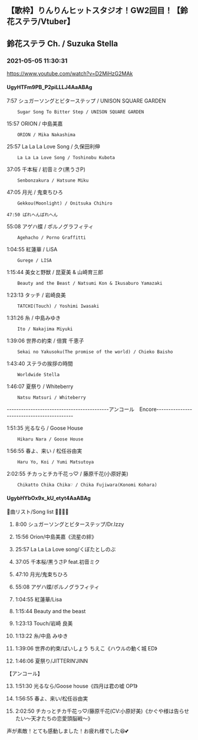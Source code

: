 ## 【歌枠】りんりんヒットスタジオ！GW2回目！【鈴花ステラ/Vtuber】
## 鈴花ステラ Ch. / Suzuka Stella
### 2021-05-05 11:30:31
https://www.youtube.com/watch?v=D2MiHzG2MAk
#### UgyHTFm9PB_P2piLLLJ4AaABAg
7:57	シュガーソングとビターステップ / UNISON SQUARE GARDEN

		Sugar Song To Bitter Step / UNISON SQUARE GARDEN



15:57	ORION / 中島美嘉

		ORION / Mika Nakashima



25:57	La La La Love Song / 久保田利伸

		La La La Love Song / Toshinobu Kubota



37:05	千本桜 / 初音ミク(黒うさP)

		Senbonzakura / Hatsune Miku



47:05	月光 / 鬼束ちひろ

		Gekkou(Moonlight) / Onitsuka Chihiro

   	47:50 ばれへんばれへん



55:08	アゲハ蝶 / ポルノグラフィティ

		Agehacho / Porno Graffitti



1:04:55	紅蓮華 / LiSA

		Gurege / LISA



1:15:44	美女と野獣 / 昆夏美 & 山崎育三郎

		Beauty and the Beast / Natsumi Kon & Ikusaburo Yamazaki



1:23:13	タッチ / 岩崎良美

		TATCHI(Touch) / Yoshimi Iwasaki



1:31:26	糸 / 中島みゆき

		Ito / Nakajima Miyuki



1:39:06	世界の約束 / 倍賞 千恵子

		Sekai no Yakusoku(The promise of the world) / Chieko Baisho



1:43:40	ステラの挨拶の時間

		Worldwide Stella



1:46:07 夏祭り / Whiteberry

		Natsu Matsuri / Whiteberry



-------------------------------------------アンコール　Encore-------------------------------------------



1:51:35	光るなら / Goose House

		Hikaru Nara / Goose House



1:56:55	春よ、来い / 松任谷由実

		Haru Yo, Koi / Yumi Matsutoya



2:02:55	チカっとチカ千花っ♡ / 藤原千花(小原好美)

		Chikatto Chika Chika♡ / Chika Fujiwara(Konomi Kohara)

#### UgybHYbOx9x_kU_etyt4AaABAg
🔔曲リスト/Song list 🔔🎶🎶🎶

1. 8:00 シュガーソングとビターステップ/Dr.Izzy

2. 15:56 Orion/中島美嘉《流星の絆》

3. 25:57 La La La Love song/くぼたとしのぶ

4. 37:05 千本桜/黒うさP feat.初音ミク

5. 47:10 月光/鬼束ちひろ

6. 55:08 アゲハ蝶/ポルノグラフィティ

7. 1:04:55 紅蓮華/Lisa

8. 1:15:44 Beauty and the beast

9. 1:23:13 Touch/岩崎 良美

10. 1:13:22 糸/中島 みゆき

11. 1:39:06 世界の約束/ばいしょう ちえこ《ハウルの動く城 ED》

12. 1:46:06 夏祭り/JITTERIN'JINN

【アンコール】

13.  1:51:30 光るなら/Goose house《四月は君の嘘 OP1》

14. 1:56:55 春よ、来い/松任谷由実

15. 2:02:50 チカっとチカ千花っ♡/藤原千花(CV:小原好美)《かぐや様は告らせたい〜天才たちの恋愛頭脳戦〜》

声が素敵！とても感動しました！お疲れ様でした😆💕

